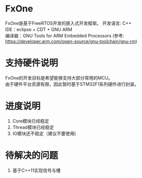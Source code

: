 # FxOne
FxOne是基于FreeRTOS开发的嵌入式开发框架。
开发语言: C++  
IDE：eclipse + CDT + GNU ARM  
编译器：GNU Tools for ARM Embedded Processors (参考: https://developer.arm.com/open-source/gnu-toolchain/gnu-rm)

# 支持硬件说明
FxOne的开发目标是希望能够支持大部分常用的MCU。  
由于硬件平台资源有限，因此暂时基于STM32F1系列硬件进行封装。

# 进度说明
1. Core模块已经稳定  
2. Thread模块已经稳定  
3. IO模块还不稳定（建议不要使用)  

# 待解决的问题
1. 基于C++11实现信号与槽  
